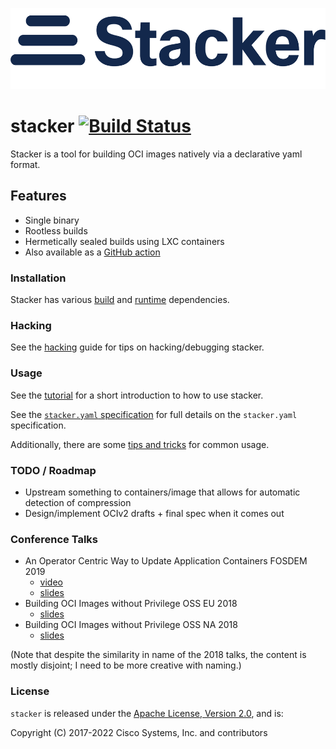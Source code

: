 
<p align="center">
    <img src="https://github.com/project-stacker/assets/blob/main/images/logo/stacker-logo-text.png" alt="stacker" height="130"/>
</p>


# stacker [![Build Status](https://github.com/project-stacker/stacker/workflows/ci/badge.svg?branch=master)](https://github.com/project-stacker/stacker/actions)

Stacker is a tool for building OCI images natively via a declarative yaml format.

## Features

* Single binary
* Rootless builds
* Hermetically sealed builds using LXC containers
* Also available as a [GitHub action](https://github.com/project-stacker/stacker-build-push-action)

### Installation

Stacker has various [build](doc/install.md) and [runtime](doc/running.md)
dependencies.

### Hacking

See the [hacking](doc/hacking.md) guide for tips on hacking/debugging stacker.

### Usage

See the [tutorial](doc/tutorial.md) for a short introduction to how to use stacker.

See the [`stacker.yaml` specification](doc/stacker_yaml.md) for full details on
the `stacker.yaml` specification.

Additionally, there are some [tips and tricks](doc/tricks.md) for common usage.

### TODO / Roadmap

* Upstream something to containers/image that allows for automatic detection
  of compression
* Design/implement OCIv2 drafts + final spec when it comes out

### Conference Talks

* An Operator Centric Way to Update Application Containers FOSDEM 2019
    * [video](https://archive.fosdem.org/2019/schedule/event/containers_atomfs/)
    * [slides](doc/talks/FOSDEM_2019.pdf)
* Building OCI Images without Privilege OSS EU 2018
    * [slides](doc/talks/OSS_EU_2018.pdf)
* Building OCI Images without Privilege OSS NA 2018
    * [slides](doc/talks/OSS_NA_2018.pdf)

(Note that despite the similarity in name of the 2018 talks, the content is
mostly disjoint; I need to be more creative with naming.)

### License

`stacker` is released under the [Apache License, Version 2.0](LICENSE), and is:

Copyright (C) 2017-2022 Cisco Systems, Inc. and contributors
